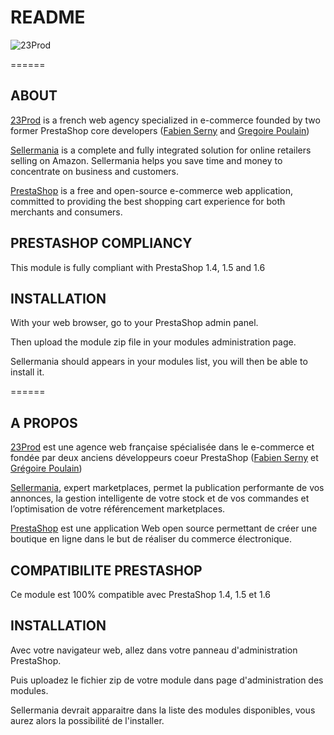 README
======

![23Prod](http://media.23prod.com/images/23prod.png "23Prod")

======

ABOUT
--------

[23Prod][1] is a french web agency specialized in e-commerce founded by two former PrestaShop core developers ([Fabien Serny][4] and [Gregoire Poulain][5])

[Sellermania][2] is a complete and fully integrated solution for online retailers selling on Amazon. Sellermania helps you save time and money to concentrate on business and customers.

[PrestaShop][3] is a free and open-source e-commerce web application, committed to providing the best shopping cart experience for both merchants and consumers.


PRESTASHOP COMPLIANCY
--------

This module is fully compliant with PrestaShop 1.4, 1.5 and 1.6


INSTALLATION
--------

With your web browser, go to your PrestaShop admin panel.

Then upload the module zip file in your modules administration page.

Sellermania should appears in your modules list, you will then be able to install it.


======


A PROPOS
--------

[23Prod][1] est une agence web française spécialisée dans le e-commerce et fondée par deux anciens développeurs coeur PrestaShop ([Fabien Serny][4] et [Grégoire Poulain][5])

[Sellermania][2], expert marketplaces, permet la publication performante de vos annonces, la gestion intelligente de votre stock et de vos commandes et l’optimisation de votre référencement marketplaces.

[PrestaShop][3] est une application Web open source permettant de créer une boutique en ligne dans le but de réaliser du commerce électronique.


COMPATIBILITE PRESTASHOP
--------

Ce module est 100% compatible avec PrestaShop 1.4, 1.5 et 1.6


INSTALLATION
--------

Avec votre navigateur web, allez dans votre panneau d'administration PrestaShop.

Puis uploadez le fichier zip de votre module dans page d'administration des modules.

Sellermania devrait apparaitre dans la liste des modules disponibles, vous aurez alors la possibilité de l'installer.


[1]: http://www.23prod.com
[2]: http://www.sellermania.com
[3]: http://www.prestashop.com
[4]: https://twitter.com/FabienSerny
[5]: https://twitter.com/GregoirePoulain